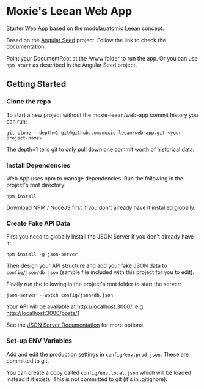 # Moxie's Leean Web App
Starter Web App based on the modular/atomic Leean concept.

Based on the [Angular Seed](https://github.com/angular/angular-seed) project. Follow the link to check the documentation.

Point your DocumentRoot at the /www folder to run the app. Or you can use ```npm start``` as described in the Angular Seed project.

## Getting Started

### Clone the repo
To start a new project without the moxie-leean/web-app commit history you can run:

```
git clone --depth=1 git@github.com:moxie-leean/web-app.git <your-project-name>
```

The depth=1 tells git to only pull down one commit worth of historical data.

### Install Dependencies
Web App uses npm to manage dependencies. Run the following in the project's root directory:

```
npm install
```

[Download NPM / NodeJS](https://nodejs.org) first if you don't already have it installed globally.

### Create Fake API Data
First you need to globally install the JSON Server if you don't already have it:

```
npm install -g json-server
```

Then design your API structure and add your fake JSON data to ```config/json/db.json``` (sample file included with this project for you to edit).
 
Finally run the following in the project's root folder to start the server:

```
json-server --watch config/json/db.json
```

Your API will be available at [http://localhost:3000/](http://localhost:3000/), e.g. [http://localhost:3000/posts/1](http://localhost:3000/posts/1)

See the [JSON Server Documentation](https://github.com/typicode/json-server) for more options.

### Set-up ENV Variables
Add and edit the production settings in ```config/env.prod.json```. These are committed to git.

You can create a copy called ```config/env.local.json``` which will be loaded instead if it exists. This is not committed to git (it's in .gitignore).
